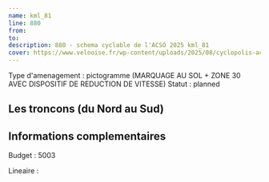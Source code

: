 ```yaml
---
name: kml_81 
line: 880
from: 
to:  
description: 880 - schema cyclable de l'ACSO 2025 kml_81 
cover: https://www.velooise.fr/wp-content/uploads/2025/08/cyclopolis-acso-880.jpg
---
```

Type d'amenagement : pictogramme (MARQUAGE AU SOL + ZONE 30 AVEC DISPOSITIF DE REDUCTION DE VITESSE)
Statut : planned
## Les troncons (du Nord au Sud)

## Informations complementaires

Budget  : 5003 

Lineaire :


